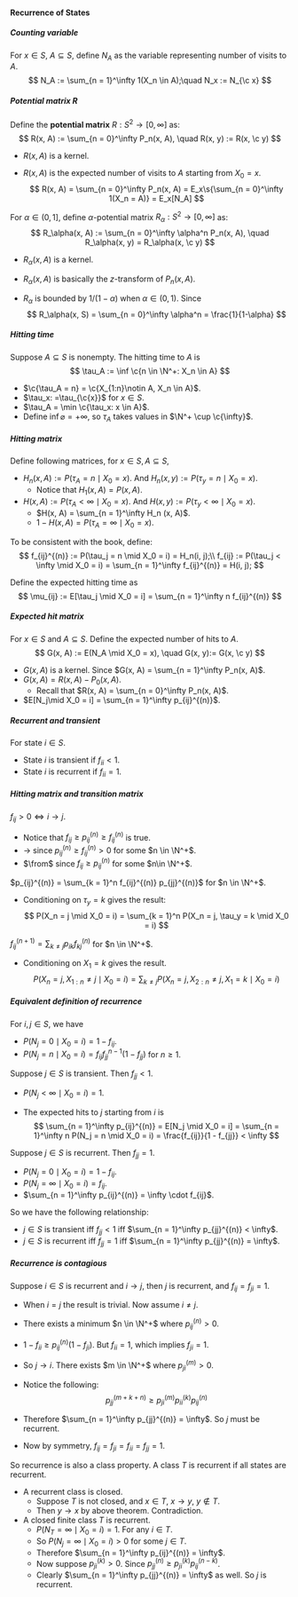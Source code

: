#### Recurrence of States

##### Counting variable

For $x \in S$, $A \subseteq S$, define $N_A$ as the variable representing number of visits to $A$.
$$
N_A := \sum_{n = 1}^\infty 1(X_n \in A);\quad N_x := N_{\c x}
$$
##### Potential matrix $R$

Define the **potential matrix** $R: S^2 \to [0, \infty]$ as:
$$
R(x, A) := \sum_{n = 0}^\infty P_n(x, A), \quad R(x, y) := R(x, \c y)
$$

- $R(x, A)$ is a kernel.

- $R(x, A)$ is the expected number of visits to $A$ starting from $X_0 = x$.
  $$
  R(x, A) = \sum_{n = 0}^\infty P_n(x, A) = E_x\s{\sum_{n = 0}^\infty 1(X_n = A)} = E_x[N_A]
  $$

For $\alpha \in (0, 1]$, define $\alpha$-potential matrix $R_\alpha: S^2 \to [0, \infty]$ as:
$$
R_\alpha(x, A) := \sum_{n = 0}^\infty \alpha^n P_n(x, A), \quad R_\alpha(x, y) = R_\alpha(x, \c y)
$$

- $R_\alpha(x, A)$ is a kernel.

- $R_\alpha(x, A)$ is basically the $z$-transform of $P_n(x, A)$.

- $R_\alpha$ is bounded by $1/(1 - \alpha)$ when $\alpha \in (0, 1)$. Since
  $$
  R_\alpha(x, S) = \sum_{n = 0}^\infty \alpha^n = \frac{1}{1-\alpha}
  $$

##### Hitting time

Suppose $A \subseteq S$ is nonempty. The hitting time to $A$ is
$$
\tau_A := \inf \c{n \in \N^+: X_n \in A}
$$

- $\c{\tau_A = n} = \c{X_{1:n}\notin A, X_n \in A}$.
- $\tau_x: =\tau_{\c{x}}$ for $x \in S$.
- $\tau_A = \min \c{\tau_x: x \in A}$.
- Define $\inf \varnothing = + \infty$, so $\tau_A$ takes values in $\N^+ \cup \c{\infty}$.

##### Hitting matrix

Define following matrices, for $x \in S, A \subseteq S$,

- $H_n(x, A) := P(\tau_A = n \mid X_0 = x)$. And $H_n(x, y) := P(\tau_y = n \mid X_0 = x)$.
  - Notice that $H_1(x, A) = P(x, A)$.
- $H(x, A) := P(\tau_A < \infty \mid X_0 = x)$. And $H(x, y) := P(\tau_y <\infty\mid X_0 = x)$.
  - $H(x, A) = \sum_{n = 1}^\infty H_n (x, A)$.
  - $1 - H(x, A) = P(\tau_A = \infty \mid X_0 = x)$.

To be consistent with the book, define:
$$
f_{ij}^{(n)} := P(\tau_j = n \mid X_0 = i) = H_n(i, j);\\
f_{ij} := P(\tau_j < \infty \mid X_0 = i) = \sum_{n = 1}^\infty f_{ij}^{(n)} = H(i, j);
$$

Define the expected hitting time as
$$
\mu_{ij} := E[\tau_j \mid X_0 = i] = \sum_{n = 1}^\infty n f_{ij}^{(n)}
$$
##### Expected hit matrix

For $x \in S$ and $A \subseteq S$. Define the expected number of hits to $A$.
$$
G(x, A) := E(N_A \mid X_0 = x), \quad G(x, y):= G(x, \c y)
$$

- $G(x, A)$ is a kernel. Since $G(x, A) = \sum_{n = 1}^\infty P_n(x, A)$.
- $G(x, A) = R(x, A) - P_0(x, A)$.
  - Recall that $R(x, A) = \sum_{n = 0}^\infty P_n(x, A)$.
- $E[N_j\mid X_0 = i] = \sum_{n = 1}^\infty p_{ij}^{(n)}$.

##### Recurrent and transient

For state $i \in S$.

- State $i$ is transient if $f_{ii} < 1$.
- State $i$ is recurrent if $f_{ii} = 1$.

##### Hitting matrix and transition matrix

$f_{ij} > 0 \iff i \to j$.

- Notice that $f_{ij} \ge p^{(n)}_{ij} \ge f_{ij}^{(n)}$ is true.
- $\to$ since $p_{ij}^{(n)} \ge f_{ij}^{(n)} > 0$ for some $n \in \N^+$.
- $\from$ since $f_{ij} \ge p^{(n)}_{ij}$ for some $n\in \N^+$.

$p_{ij}^{(n)} = \sum_{k = 1}^n f_{ij}^{(n)} p_{jj}^{(n)}$ for $n \in \N^+$.

- Conditioning on $\tau_y = k$ gives the result:
  $$
  P(X_n = j \mid X_0 = i) = \sum_{k = 1}^n P(X_n = j, \tau_y = k \mid X_0 = i)
  $$

$f_{ij}^{(n + 1)} = \sum_{k \neq j} p_{ik} f_{kj}^{(n)}$ for $n \in \N^+$.

- Conditioning on $X_1 = k$ gives the result.
  $$
  P(X_{n} = j, X_{1:n} \neq j \mid X_0 = i) = \sum_{k \neq j} P(X_n = j, X_{2:n}\neq j, X_1 = k \mid X_0 = i)
  $$

##### Equivalent definition of recurrence

For $i, j \in S$, we have

- $P(N_j = 0 \mid X_0 = i) = 1 - f_{ij}$.
- $P(N_j = n \mid X_0 = i) = f_{ij} f_{jj}^{n - 1}(1 - f_{jj})$ for $n \ge 1$.

Suppose $j \in S$ is transient. Then $f_{jj} < 1$.

- $P(N_j < \infty \mid X_0 = i) = 1$.

- The expected hits to $j$ starting from $i$ is
  $$
  \sum_{n = 1}^\infty p_{ij}^{(n)} = E[N_j \mid X_0 = i] = \sum_{n = 1}^\infty n P(N_j = n \mid X_0 = i) = \frac{f_{ij}}{1 - f_{jj}} < \infty
  $$

Suppose $j \in S$ is recurrent. Then $f_{jj} = 1$.

- $P(N_j = 0 \mid X_0 = i) = 1 - f_{ij}$.
- $P(N_j = \infty \mid X_0 = i) = f_{ij}$.
- $\sum_{n = 1}^\infty p_{ij}^{(n)} = \infty \cdot f_{ij}$.

So we have the following relationship:

- $j \in S$ is transient iff $f_{jj} < 1$ iff $\sum_{n = 1}^\infty p_{jj}^{(n)} < \infty$.
- $j \in S$ is recurrent iff $f_{jj} = 1$ iff $\sum_{n = 1}^\infty p_{jj}^{(n)} = \infty$.

##### Recurrence is contagious

Suppose $i \in S$ is recurrent and $i \to j$, then $j$ is recurrent, and $f_{ij} = f_{ji} = 1$.

- When $i = j$ the result is trivial. Now assume $i \neq j$.

- There exists a minimum $n \in \N^+$ where $p_{ij}^{(n)} > 0$.

- $1 - f_{ii} \ge p_{ij}^{(n)} (1 - f_{ji})$. But $f_{ii} = 1$, which implies $f_{ji} = 1$.

- So $j \to i$. There exists $m \in \N^+$ where $p_{ji}^{(m)} > 0$.

- Notice the following:
  $$
  p_{jj}^{(m + k + n)} \ge p_{ji}^{(m)} p^{(k)}_{ii} p^{(n)}_{ij}
  $$

- Therefore $\sum_{n = 1}^\infty p_{jj}^{(n)} = \infty$. So $j$ must be recurrent.

- Now by symmetry, $f_{ij} = f_{ji} = f_{ii} = f_{jj} = 1$.

So recurrence is also a class property. A class $T$ is recurrent if all states are recurrent.

- A recurrent class is closed.
  - Suppose $T$ is not closed, and $x \in T$, $x \to y$, $y \notin T$.
  - Then $y \to x$ by above theorem. Contradiction.
- A closed finite class $T$ is recurrent.
  - $P(N_T = \infty \mid X_0 = i) = 1$. For any $i \in T$.
  - So $P(N_j = \infty \mid X_0 = i) > 0$ for some $j \in T$.
  - Therefore $\sum_{n = 1}^\infty p_{ij}^{(n)} = \infty$.
  - Now suppose $p_{ji}^{(k)} > 0$. Since $p_{jj}^{(n)} \ge p_{ji}^{(k)} p_{ij}^{(n - k)}$.
  - Clearly $\sum_{n = 1}^\infty p_{jj}^{(n)} = \infty$ as well. So $j$ is recurrent.

